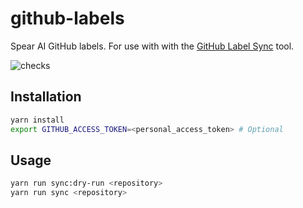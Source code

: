 # github-labels

Spear AI GitHub labels. For use with with the [GitHub Label Sync](https://github.com/Financial-Times/github-label-sync#label-config-file) tool.

![checks](https://github.com/spear-ai/github-labels/actions/workflows/actions.yml/badge.svg)

## Installation

```sh
yarn install
export GITHUB_ACCESS_TOKEN=<personal_access_token> # Optional
```

## Usage

```sh
yarn run sync:dry-run <repository>
yarn run sync <repository>
```
